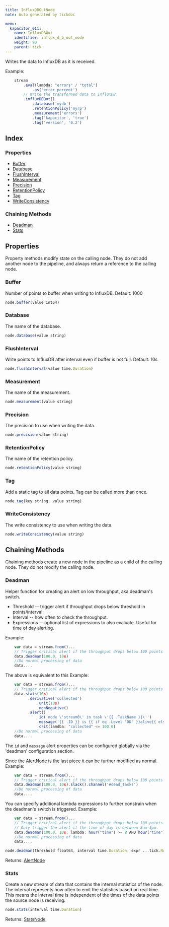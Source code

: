 ```yaml
---
title: InfluxDBOutNode
note: Auto generated by tickdoc

menu:
  kapacitor_011:
    name: InfluxDBOut
    identifier: influx_d_b_out_node
    weight: 90
    parent: tick
---
```


Writes the data to InfluxDB as it is received. 

Example: 


```javascript
    stream
        .eval(lambda: "errors" / "total")
            .as('error_percent')
        // Write the transformed data to InfluxDB
        .influxDBOut()
            .database('mydb')
            .retentionPolicy('myrp')
            .measurement('errors')
            .tag('kapacitor', 'true')
            .tag('version', '0.2')
```



Index
-----

### Properties

-	[Buffer](/kapacitor/v0.11/tick/influx_d_b_out_node/#buffer)
-	[Database](/kapacitor/v0.11/tick/influx_d_b_out_node/#database)
-	[FlushInterval](/kapacitor/v0.11/tick/influx_d_b_out_node/#flushinterval)
-	[Measurement](/kapacitor/v0.11/tick/influx_d_b_out_node/#measurement)
-	[Precision](/kapacitor/v0.11/tick/influx_d_b_out_node/#precision)
-	[RetentionPolicy](/kapacitor/v0.11/tick/influx_d_b_out_node/#retentionpolicy)
-	[Tag](/kapacitor/v0.11/tick/influx_d_b_out_node/#tag)
-	[WriteConsistency](/kapacitor/v0.11/tick/influx_d_b_out_node/#writeconsistency)

### Chaining Methods

-	[Deadman](/kapacitor/v0.11/tick/influx_d_b_out_node/#deadman)
-	[Stats](/kapacitor/v0.11/tick/influx_d_b_out_node/#stats)

Properties
----------

Property methods modify state on the calling node. They do not add another node to the pipeline, and always return a reference to the calling node.

### Buffer

Number of points to buffer when writing to InfluxDB. 
Default: 1000 


```javascript
node.buffer(value int64)
```


### Database

The name of the database. 


```javascript
node.database(value string)
```


### FlushInterval

Write points to InfluxDB after interval even if buffer is not full. 
Default: 10s 


```javascript
node.flushInterval(value time.Duration)
```


### Measurement

The name of the measurement. 


```javascript
node.measurement(value string)
```


### Precision

The precision to use when writing the data. 


```javascript
node.precision(value string)
```


### RetentionPolicy

The name of the retention policy. 


```javascript
node.retentionPolicy(value string)
```


### Tag

Add a static tag to all data points. 
Tag can be called more than once. 



```javascript
node.tag(key string, value string)
```


### WriteConsistency

The write consistency to use when writing the data. 


```javascript
node.writeConsistency(value string)
```


Chaining Methods
----------------

Chaining methods create a new node in the pipeline as a child of the calling node. They do not modify the calling node.

### Deadman

Helper function for creating an alert on low throughput, aka deadman&#39;s switch. 

- Threshold -- trigger alert if throughput drops below threshold in points/interval. 
- Interval -- how often to check the throughput. 
- Expressions -- optional list of expressions to also evaluate. Useful for time of day alerting. 

Example: 


```javascript
    var data = stream.from()...
    // Trigger critical alert if the throughput drops below 100 points per 10s and checked every 10s.
    data.deadman(100.0, 10s)
    //Do normal processing of data
    data....
```

The above is equivalent to this 
Example: 


```javascript
    var data = stream.from()...
    // Trigger critical alert if the throughput drops below 100 points per 10s and checked every 10s.
    data.stats(10s)
          .derivative('collected')
              .unit(10s)
              .nonNegative()
          .alert()
              .id('node \'stream0\' in task \'{{ .TaskName }}\'')
              .message('{{ .ID }} is {{ if eq .Level "OK" }}alive{{ else }}dead{{ end }}: {{ index .Fields "collected" | printf "%0.3f" }} points/10s.')
              .crit(lamdba: "collected" <= 100.0)
    //Do normal processing of data
    data....
```

The `id` and `message` alert properties can be configured globally via the &#39;deadman&#39; configuration section. 

Since the [AlertNode](/kapacitor/v0.11/tick/alert_node/) is the last piece it can be further modified as normal. 
Example: 


```javascript
    var data = stream.from()...
    // Trigger critical alert if the throughput drops below 100 points per 1s and checked every 10s.
    data.deadman(100.0, 10s).slack().channel('#dead_tasks')
    //Do normal processing of data
    data....
```

You can specify additional lambda expressions to further constrain when the deadman&#39;s switch is triggered. 
Example: 


```javascript
    var data = stream.from()...
    // Trigger critical alert if the throughput drops below 100 points per 10s and checked every 10s.
    // Only trigger the alert if the time of day is between 8am-5pm.
    data.deadman(100.0, 10s, lambda: hour("time") >= 8 AND hour("time") <= 17)
    //Do normal processing of data
    data....
```



```javascript
node.deadman(threshold float64, interval time.Duration, expr ...tick.Node)
```

Returns: [AlertNode](/kapacitor/v0.11/tick/alert_node/)


### Stats

Create a new stream of data that contains the internal statistics of the node. 
The interval represents how often to emit the statistics based on real time. 
This means the interval time is independent of the times of the data points the source node is receiving. 


```javascript
node.stats(interval time.Duration)
```

Returns: [StatsNode](/kapacitor/v0.11/tick/stats_node/)

